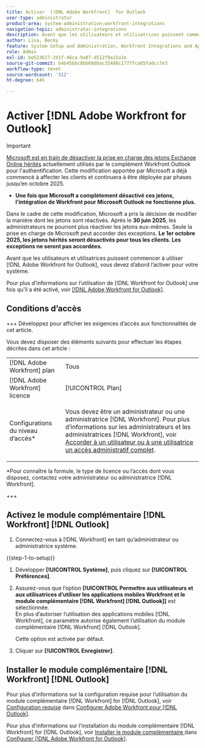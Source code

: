 ```yaml
---
title: Activer  [!DNL Adobe Workfront]  for Outlook
user-type: administrator
product-area: system-administration;workfront-integrations
navigation-topic: administrator-integrations
description: Avant que les utilisateurs et utilisatrices puissent commencer à utiliser  [!DNL Adobe Workfront]  for Outlook, vous devez d’abord l’activer pour votre système.
author: Lisa, Becky
feature: System Setup and Administration, Workfront Integrations and Apps
role: Admin
exl-id: be523b27-191f-46ca-9a87-d512f9a15a1e
source-git-commit: b4b45bbc8bb68dbac35488c1777fca85fa0cc7e3
workflow-type: tm+mt
source-wordcount: '312'
ht-degree: 64%

---
```


# Activer [!DNL Adobe Workfront for Outlook]

>[!IMPORTANT]
>
>[Microsoft est en train de désactiver la prise en charge des jetons Exchange Online hérités](https://learn.microsoft.com/en-us/office/dev/add-ins/outlook/faq-nested-app-auth-outlook-legacy-tokens) actuellement utilisés par le complément Workfront Outlook pour l&#39;authentification. Cette modification apportée par Microsoft a déjà commencé à affecter les clients et continuera à être déployée par phases jusqu’en octobre 2025.
>
>* **Une fois que Microsoft a complètement désactivé ces jetons, l’intégration de Workfront pour Microsoft Outlook ne fonctionne plus.**
>
>Dans le cadre de cette modification, Microsoft a pris la décision de modifier la manière dont les jetons sont réactivés. Après le **30 juin 2025**, les administrateurs ne pourront plus réactiver les jetons eux-mêmes. Seule la prise en charge de Microsoft peut accorder des exceptions. **Le 1er octobre 2025, les jetons hérités seront désactivés pour tous les clients. Les exceptions ne seront pas accordées.**


Avant que les utilisateurs et utilisatrices puissent commencer à utiliser [!DNL Adobe Workfront for Outlook], vous devez d’abord l’activer pour votre système.

Pour plus d’informations sur l’utilisation de [!DNL Workfront for Outlook] une fois qu’il a été activé, voir [[!DNL Adobe Workfront for Outlook]](../../workfront-integrations-and-apps/using-workfront-with-outlook/workfront-for-outlook.md).

## Conditions d’accès

+++ Développez pour afficher les exigences d’accès aux fonctionnalités de cet article.

Vous devez disposer des éléments suivants pour effectuer les étapes décrites dans cet article :

<table style="table-layout:auto"> 
 <col> 
 <col> 
 <tbody> 
  <tr> 
   <td role="rowheader">[!DNL Adobe Workfront] plan</td> 
   <td>Tous</td> 
  </tr> 
  <tr> 
   <td role="rowheader">[!DNL Adobe Workfront] licence</td> 
   <td>[!UICONTROL Plan]</td> 
  </tr> 
  <tr> 
   <td role="rowheader">Configurations du niveau d’accès*</td> 
   <td> <p>Vous devez être un administrateur ou une administratrice [!DNL Workfront]. Pour plus d’informations sur les administrateurs et les administratrices [!DNL Workfront], voir <a href="../../administration-and-setup/add-users/configure-and-grant-access/grant-a-user-full-administrative-access.md" class="MCXref xref">Accorder à un utilisateur ou à une utilisatrice un accès administratif complet</a>.</p> </td> 
  </tr> 
 </tbody> 
</table>

&#42;Pour connaître la formule, le type de licence ou l’accès dont vous disposez, contactez votre administrateur ou administratrice [!DNL Workfront].

+++

## Activez le module complémentaire [!DNL Workfront] [!DNL Outlook]

1. Connectez-vous à [!DNL Workfront] en tant qu’administrateur ou administratrice système.

{{step-1-to-setup}}

1. Développer **[!UICONTROL Système]**, puis cliquez sur **[!UICONTROL Préférences]**.

1. Assurez-vous que l’option **[!UICONTROL Permettre aux utilisateurs et aux utilisatrices d’utiliser les applications mobiles Workfront et le module complémentaire [!DNL Workfront] [!DNL Outlook]]** est sélectionnée.\
   En plus d’autoriser l’utilisation des applications mobiles [!DNL Workfront], ce paramètre autorise également l’utilisation du module complémentaire [!DNL Workfront] [!DNL Outlook].

   Cette option est activée par défaut.

1. Cliquer sur **[!UICONTROL Enregistrer]**.

## Installer le module complémentaire [!DNL Workfront] [!DNL Outlook]

Pour plus d’informations sur la configuration requise pour l’utilisation du module complémentaire [!DNL Workfront] for [!DNL Outlook], voir [Configuration requise](../../workfront-integrations-and-apps/using-workfront-with-outlook/set-up-workfront-for-outlook.md#system-requirements-and-prerequisites) dans [Configurer Adobe Workfront pour  [!DNL Outlook]](../../workfront-integrations-and-apps/using-workfront-with-outlook/set-up-workfront-for-outlook.md).

Pour plus d’informations sur l’installation du module complémentaire [!DNL Workfront] for [!DNL Outlook], voir [Installer le module complémentaire ](../../workfront-integrations-and-apps/using-workfront-with-outlook/set-up-workfront-for-outlook.md#downloading-and-installing-the-add-in) dans [Configurer  [!DNL Adobe Workfront for Outlook]](../../workfront-integrations-and-apps/using-workfront-with-outlook/set-up-workfront-for-outlook.md).
